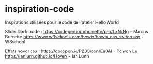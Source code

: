 # inspiration-code
Inspirations utilisées pour le code de l'atelier Hello World

  
Slider Dark mode : 
https://codepen.io/mburnette/pen/LxNxNg - Marcus Burnette
https://www.w3schools.com/howto/howto_css_switch.asp - W3school

Effets hover css :
https://codepen.io/P233/pen/EaGAl - Peiwen Lu
https://ianlunn.github.io/Hover/ - Ian Lunn
